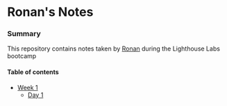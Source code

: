 # Ronan's Notes

### Summary

This repository contains notes taken by [Ronan](https://github.com/ronan-f) during the Lighthouse Labs bootcamp


#### Table of contents

* [Week 1](/Week_1)
  * [Day 1](/Week_1/Day_1)